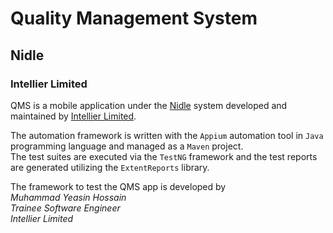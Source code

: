 # Quality Management System
## Nidle
### Intellier Limited

QMS is a mobile application under the [Nidle](https://www.intellier.com/nidle/) system developed and maintained by [Intellier Limited](https://www.intellier.com/).<br/>

The automation framework is written with the ``Appium`` automation tool in ``Java`` programming language and managed as a ``Maven`` project.<br/>
The test suites are executed via the ``TestNG`` framework and the test reports are generated utilizing the ``ExtentReports`` library.<br/>

The framework to test the QMS app is developed by <br/>
*Muhammad Yeasin Hossain*<br/>
*Trainee Software Engineer*<br/>
*Intellier Limited*<br/>

